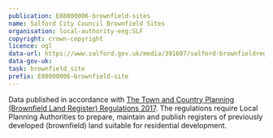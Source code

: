 ```yaml
---
publication: E08000006-brownfield-sites
name: Salford City Council Brownfield Sites
organisation: local-authority-eng:SLF
copyright: crown-copyright
licence: ogl
data-url: https://www.salford.gov.uk/media/391607/salford-brownfieldregister-2017-12-01-rev1.csv
data-gov-uk: 
task: brownfield_site
prefix: E08000006-brownfield-site
---
```


Data published in accordance with [The Town and Country Planning (Brownfield Land Register) Regulations 2017](http://www.legislation.gov.uk/uksi/2017/403/contents/made).
The regulations require Local Planning Authorities to prepare, maintain and publish registers of previously developed (brownfield) land suitable for residential development.

